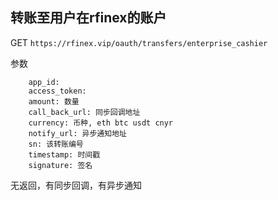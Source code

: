 ## 转账至用户在rfinex的账户
GET
`
https://rfinex.vip/oauth/transfers/enterprise_cashier
`

参数

```
	app_id:
	access_token:
	amount: 数量
	call_back_url: 同步回调地址
	currency: 币种, eth btc usdt cnyr
	notify_url: 异步通知地址
	sn: 该转账编号
	timestamp: 时间戳
	signature: 签名
```
无返回，有同步回调，有异步通知

